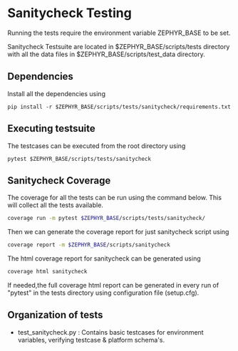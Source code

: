 # Sanitycheck Testing

Running the tests require the environment variable ZEPHYR_BASE to be set.

Sanitycheck Testsuite are located in $ZEPHYR_BASE/scripts/tests directory with all the data files in $ZEPHYR_BASE/scripts/test_data directory.

## Dependencies

Install all the dependencies using

```
pip install -r $ZEPHYR_BASE/scripts/tests/sanitycheck/requirements.txt
```

## Executing testsuite

The testcases can be executed from the root directory using

```
pytest $ZEPHYR_BASE/scripts/tests/sanitycheck
```

## Sanitycheck Coverage

The coverage for all the tests can be run using the command below. This will collect all the tests available.

```bash
coverage run -m pytest $ZEPHYR_BASE/scripts/tests/sanitycheck/
```

Then we can generate the coverage report for just sanitycheck script using

```bash
coverage report -m $ZEPHYR_BASE/scripts/sanitycheck
```

The html coverage report for sanitycheck can be generated using

```bash
coverage html sanitycheck
```

If needed,the full coverage html report can be generated in every run of "pytest" in the tests directory using configuration file (setup.cfg).

## Organization of tests

- test_sanitycheck.py : Contains basic testcases for environment variables, verifying testcase & platform schema's.
